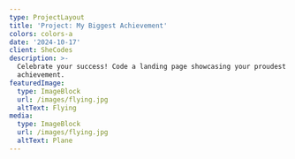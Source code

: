 ```yaml
---
type: ProjectLayout
title: 'Project: My Biggest Achievement'
colors: colors-a
date: '2024-10-17'
client: SheCodes
description: >-
  Celebrate your success! Code a landing page showcasing your proudest
  achievement.
featuredImage:
  type: ImageBlock
  url: /images/flying.jpg
  altText: Flying
media:
  type: ImageBlock
  url: /images/flying.jpg
  altText: Plane
---
```

